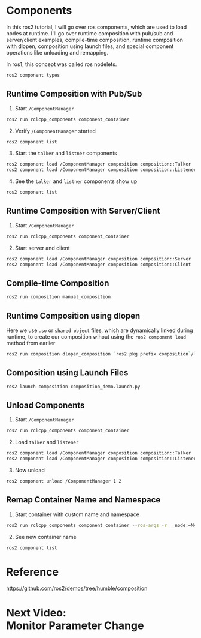 # Components
In this ros2 tutorial, I will go over ros components, which are used to load nodes at runtime. I'll go over runtime composition with pub/sub and server/client examples, compile-time composition, runtime composition with dlopen, composition using launch files, and special component operations like unloading and remapping. 

In ros1, this concept was called ros nodelets. 

```bash
ros2 component types
```

## Runtime Composition with Pub/Sub
1. Start `/ComponentManager`
```bash
ros2 run rclcpp_components component_container
```

2. Verify `/ComponentManager` started 
```bash
ros2 component list
```

3. Start the `talker` and `listner` components
```bash
ros2 component load /ComponentManager composition composition::Talker
ros2 component load /ComponentManager composition composition::Listener
```

4. See the `talker` and `listner` components show up
```bash
ros2 component list
```

## Runtime Composition with Server/Client
1. Start `/ComponentManager`
```bash
ros2 run rclcpp_components component_container
```

2. Start server and client
```bash
ros2 component load /ComponentManager composition composition::Server
ros2 component load /ComponentManager composition composition::Client
```

## Compile-time Composition
```bash
ros2 run composition manual_composition
```

## Runtime Composition using dlopen
Here we use `.so` or `shared object` files, which are dynamically linked during runtime, to create our composition wihout using the `ros2 component load` method from earlier
```bash
ros2 run composition dlopen_composition `ros2 pkg prefix composition`/lib/libtalker_component.so `ros2 pkg prefix composition`/lib/liblistener_component.so
```

## Composition using Launch Files
```bash
ros2 launch composition composition_demo.launch.py
```

## Unload Components 
1. Start `/ComponentManager`
```bash
ros2 run rclcpp_components component_container
```

2. Load `talker` and `listener`
```bash
ros2 component load /ComponentManager composition composition::Talker
ros2 component load /ComponentManager composition composition::Listener
```

3. Now unload 
```bash
ros2 component unload /ComponentManager 1 2
```

## Remap Container Name and Namespace
1. Start container with custom name and namespace
```bash
ros2 run rclcpp_components component_container --ros-args -r __node:=MyContainer -r __ns:=/ns
```

2. See new container name 
```bash
ros2 component list
```

# Reference 
https://github.com/ros2/demos/tree/humble/composition

# Next Video:<br>Monitor Parameter Change